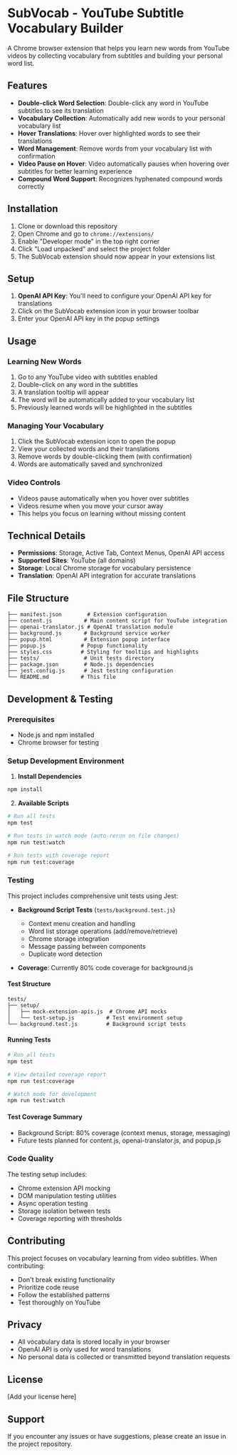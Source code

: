 # SubVocab - YouTube Subtitle Vocabulary Builder

A Chrome browser extension that helps you learn new words from YouTube videos by collecting vocabulary from subtitles and building your personal word list.

## Features

- **Double-click Word Selection**: Double-click any word in YouTube subtitles to see its translation
- **Vocabulary Collection**: Automatically add new words to your personal vocabulary list
- **Hover Translations**: Hover over highlighted words to see their translations
- **Word Management**: Remove words from your vocabulary list with confirmation
- **Video Pause on Hover**: Video automatically pauses when hovering over subtitles for better learning experience
- **Compound Word Support**: Recognizes hyphenated compound words correctly

## Installation

1. Clone or download this repository
2. Open Chrome and go to `chrome://extensions/`
3. Enable "Developer mode" in the top right corner
4. Click "Load unpacked" and select the project folder
5. The SubVocab extension should now appear in your extensions list

## Setup

1. **OpenAI API Key**: You'll need to configure your OpenAI API key for translations
2. Click on the SubVocab extension icon in your browser toolbar
3. Enter your OpenAI API key in the popup settings

## Usage

### Learning New Words
1. Go to any YouTube video with subtitles enabled
2. Double-click on any word in the subtitles
3. A translation tooltip will appear
4. The word will be automatically added to your vocabulary list
5. Previously learned words will be highlighted in the subtitles

### Managing Your Vocabulary
1. Click the SubVocab extension icon to open the popup
2. View your collected words and their translations
3. Remove words by double-clicking them (with confirmation)
4. Words are automatically saved and synchronized

### Video Controls
- Videos pause automatically when you hover over subtitles
- Videos resume when you move your cursor away
- This helps you focus on learning without missing content

## Technical Details

- **Permissions**: Storage, Active Tab, Context Menus, OpenAI API access
- **Supported Sites**: YouTube (all domains)
- **Storage**: Local Chrome storage for vocabulary persistence
- **Translation**: OpenAI API integration for accurate translations

## File Structure

```
├── manifest.json        # Extension configuration
├── content.js          # Main content script for YouTube integration
├── openai-translator.js # OpenAI translation module
├── background.js       # Background service worker
├── popup.html          # Extension popup interface
├── popup.js           # Popup functionality
├── styles.css         # Styling for tooltips and highlights
├── tests/              # Unit tests directory
├── package.json        # Node.js dependencies
├── jest.config.js      # Jest testing configuration
└── README.md          # This file
```

## Development & Testing

### Prerequisites
- Node.js and npm installed
- Chrome browser for testing

### Setup Development Environment

1. **Install Dependencies**
```bash
npm install
```

2. **Available Scripts**
```bash
# Run all tests
npm test

# Run tests in watch mode (auto-rerun on file changes)
npm run test:watch

# Run tests with coverage report
npm run test:coverage
```

### Testing

This project includes comprehensive unit tests using Jest:

- **Background Script Tests** (`tests/background.test.js`)
  - Context menu creation and handling
  - Word list storage operations (add/remove/retrieve)
  - Chrome storage integration
  - Message passing between components
  - Duplicate word detection

- **Coverage**: Currently 80% code coverage for background.js

#### Test Structure

```
tests/
├── setup/
│   ├── mock-extension-apis.js  # Chrome API mocks
│   └── test-setup.js          # Test environment setup
└── background.test.js         # Background script tests
```

#### Running Tests

```bash
# Run all tests
npm test

# View detailed coverage report
npm run test:coverage

# Watch mode for development
npm run test:watch
```

#### Test Coverage Summary
- Background Script: 80% coverage (context menus, storage, messaging)
- Future tests planned for content.js, openai-translator.js, and popup.js

### Code Quality

The testing setup includes:
- Chrome extension API mocking
- DOM manipulation testing utilities
- Async operation testing
- Storage isolation between tests
- Coverage reporting with thresholds

## Contributing

This project focuses on vocabulary learning from video subtitles. When contributing:

- Don't break existing functionality
- Prioritize code reuse
- Follow the established patterns
- Test thoroughly on YouTube

## Privacy

- All vocabulary data is stored locally in your browser
- OpenAI API is only used for word translations
- No personal data is collected or transmitted beyond translation requests

## License

[Add your license here]

## Support

If you encounter any issues or have suggestions, please create an issue in the project repository.